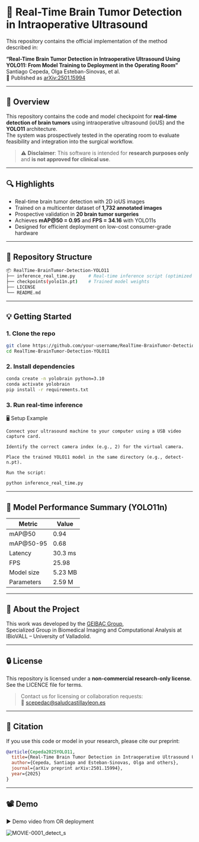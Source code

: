 # 🧠 Real-Time Brain Tumor Detection in Intraoperative Ultrasound

This repository contains the official implementation of the method described in:

**“Real-Time Brain Tumor Detection in Intraoperative Ultrasound Using YOLO11: From Model Training to Deployment in the Operating Room”**  
Santiago Cepeda, Olga Esteban-Sinovas, et al.  
📄 Published as [arXiv:2501.15994](https://arxiv.org/abs/2501.15994)

---

## 🚀 Overview

This repository contains the code and model checkpoint for **real-time detection of brain tumors** using intraoperative ultrasound (ioUS) and the **YOLO11** architecture.  
The system was prospectively tested in the operating room to evaluate feasibility and integration into the surgical workflow.

> ⚠️ **Disclaimer**: This software is intended for **research purposes only** and **is not approved for clinical use**.

---

## 🔍 Highlights

- Real-time brain tumor detection with 2D ioUS images
- Trained on a multicenter dataset of **1,732 annotated images**
- Prospective validation in **20 brain tumor surgeries**
- Achieves **mAP@50 = 0.95** and **FPS = 34.16** with YOLO11s
- Designed for efficient deployment on low-cost consumer-grade hardware

---

## 📁 Repository Structure

```bash
📦 RealTime-BrainTumor-Detection-YOLO11
├── inference_real_time.py     # Real-time inference script (optimized for OR)
├── checkpoints(yolo11n.pt)    # Trained model weights
├── LICENSE
└── README.md
```

---

## 💡 Getting Started

### 1. Clone the repo

```bash
git clone https://github.com/your-username/RealTime-BrainTumor-Detection-YOLO11.git
cd RealTime-BrainTumor-Detection-YOLO11
```

### 2. Install dependencies

```bash
conda create -n yolobrain python=3.10
conda activate yolobrain
pip install -r requirements.txt
```

### 3. Run real-time inference
🖥️ Setup Example

    Connect your ultrasound machine to your computer using a USB video capture card.

    Identify the correct camera index (e.g., 2) for the virtual camera.

    Place the trained YOLO11 model in the same directory (e.g., detect-n.pt).

    Run the script:
```bash
python inference_real_time.py
```

---

## 🧪 Model Performance Summary (YOLO11n)

| Metric       | Value    |
|--------------|----------|
| mAP@50       | 0.94     |
| mAP@50-95    | 0.68     |
| Latency      | 30.3 ms  |
| FPS          | 25.98    |
| Model size   | 5.23 MB  |
| Parameters   | 2.59 M   |

---

## 🧠 About the Project

This work was developed by the [GEIBAC Group](https://geibac.uva.es),  
Specialized Group in Biomedical Imaging and Computational Analysis at IBioVALL – University of Valladolid.

---

## 🔒 License

This repository is licensed under a **non-commercial research-only license**.  
See the LICENCE file for terms.

> Contact us for licensing or collaboration requests:  
📧 [scepedac@saludcastillayleon.es](mailto:scepedac@saludcastillayleon.es)

---

## 📝 Citation

If you use this code or model in your research, please cite our preprint:

```bibtex
@article{Cepeda2025YOLO11,
  title={Real-Time Brain Tumor Detection in Intraoperative Ultrasound Using YOLO11: From Model Training to Deployment in the Operating Room},
  author={Cepeda, Santiago and Esteban-Sinovas, Olga and others},
  journal={arXiv preprint arXiv:2501.15994},
  year={2025}
}
```

---

## 📽️ Demo
▶️ Demo video from OR deployment

![MOVIE-0001_detect_s](https://github.com/user-attachments/assets/5cdf6cf6-f96a-4d67-8725-94f8adffd689)

